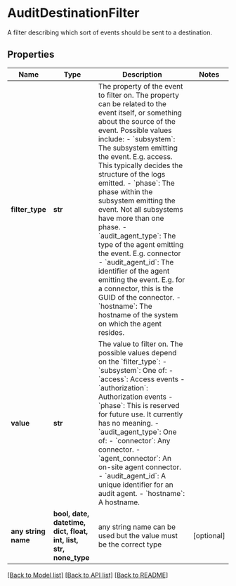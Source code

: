 # AuditDestinationFilter

A filter describing which sort of events should be sent to a destination. 

## Properties
Name | Type | Description | Notes
------------ | ------------- | ------------- | -------------
**filter_type** | **str** | The property of the event to filter on. The property can be related to the event itself, or something about the source of the event. Possible values include:   - &#x60;subsystem&#x60;: The subsystem emitting the event. E.g. access. This typically decides the structure of the logs emitted.  - &#x60;phase&#x60;: The phase within the subsystem emitting the event. Not all subsystems have more than one phase.  - &#x60;audit_agent_type&#x60;: The type of the agent emitting the event. E.g. connector  - &#x60;audit_agent_id&#x60;: The identifier of the agent emitting the event. E.g. for a connector, this is the GUID of the connector.  - &#x60;hostname&#x60;: The hostname of the system on which the agent resides.  | 
**value** | **str** | The value to filter on. The possible values depend on the &#x60;filter_type&#x60;:  - &#x60;subsystem&#x60;: One of:    - &#x60;access&#x60;: Access events    - &#x60;authorization&#x60;: Authorization events - &#x60;phase&#x60;: This is reserved for future use. It currently has no meaning. - &#x60;audit_agent_type&#x60;: One of:   - &#x60;connector&#x60;: Any connector.   - &#x60;agent_connector&#x60;: An on-site agent connector. - &#x60;audit_agent_id&#x60;: A unique identifier for an audit agent. - &#x60;hostname&#x60;: A hostname.  | 
**any string name** | **bool, date, datetime, dict, float, int, list, str, none_type** | any string name can be used but the value must be the correct type | [optional]

[[Back to Model list]](../README.md#documentation-for-models) [[Back to API list]](../README.md#documentation-for-api-endpoints) [[Back to README]](../README.md)


